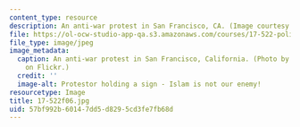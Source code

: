 ```yaml
---
content_type: resource
description: An anti-war protest in San Francisco, CA. (Image courtesy of Steve Rhodes.)
file: https://ol-ocw-studio-app-qa.s3.amazonaws.com/courses/17-522-politics-and-religion-fall-2006/57bf992b60147dd5d8295cd3fe7fb68d_17-522f06.jpg
file_type: image/jpeg
image_metadata:
  caption: An anti-war protest in San Francisco, California. (Photo by [Steve Rhodes](http://www.flickr.com/photos/ari/)
    on Flickr.)
  credit: ''
  image-alt: Protestor holding a sign - Islam is not our enemy!
resourcetype: Image
title: 17-522f06.jpg
uid: 57bf992b-6014-7dd5-d829-5cd3fe7fb68d
---
```

